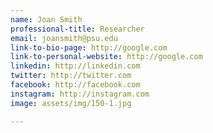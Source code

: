 ```yaml
---
name: Joan Smith
professional-title: Researcher
email: joansmith@psu.edu
link-to-bio-page: http://google.com
link-to-personal-website: http://google.com
linkedin: http://linkedin.com
twitter: http://twitter.com
facebook: http://facebook.com
instagram: http://instagram.com
image: assets/img/150-1.jpg

---
```

